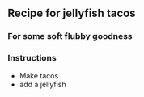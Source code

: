 ## Recipe for jellyfish tacos
### For some soft flubby goodness

### Instructions
 * Make tacos
 * add a jellyfish